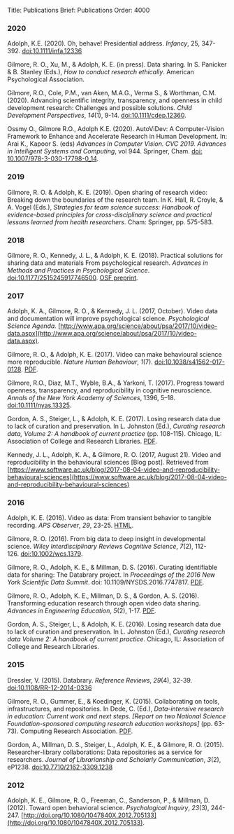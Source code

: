 Title: Publications
Brief: Publications
Order: 4000

### 2020

Adolph, K.E. (2020). Oh, behave! Presidential address. *Infancy*, 25, 347-392. [doi:10.1111/infa.12336](https://doi.org/10.1111/infa.12336)

Gilmore, R. O., Xu, M., & Adolph, K. E. (in press). Data sharing. In S. Panicker & B. Stanley (Eds.), *How to conduct research ethically*. American Psychological Association.

Gilmore, R.O., Cole, P.M., van Aken, M.A.G., Verma S., & Worthman, C.M. (2020). Advancing scientific integrity, transparency, and openness in child development research: Challenges and possible solutions. *Child Development Perspectives*, *14*(1), 9-14. [doi:10.1111/cdep.12360](http://dx.doi.org/10.1111/cdep.12360).

Ossmy O., Gilmore R.O., Adolph K.E. (2020). AutoViDev: A Computer-Vision Framework to Enhance and Accelerate Research in Human Development. In: Arai K., Kapoor S. (eds) *Advances in Computer Vision. CVC 2019. Advances in Intelligent Systems and Computing*, vol 944. Springer, Cham. [doi: 10.1007/978-3-030-17798-0_14](https://doi.org/10.1007/978-3-030-17798-0_14).

### 2019

Gilmore, R. O. & Adolph, K. E. (2019). Open sharing of research video: Breaking down the boundaries of the research team. In K. Hall, R. Croyle, & A. Vogel (Eds.), *Strategies for team science success: Handbook of evidence-based principles for cross-disciplinary science and practical lessons learned from health researchers*. Cham: Springer, pp. 575-583.

### 2018

Gilmore, R. O., Kennedy, J. L., & Adolph, K. E. (2018). Practical solutions for sharing data and materials From psychological research. *Advances in Methods and Practices in Psychological Science*. [doi:10.1177/2515245917746500](https://doi.org/10.1177/2515245917746500). [OSF preprint](https://osf.io/rw7f3/).

### 2017

Adolph, K. A., Gilmore, R. O., & Kennedy, J. L. (2017, October). Video data and documentation will improve psychological science. *Psychological Science Agenda.* [http://www.apa.org/science/about/psa/2017/10/video-data.aspx](http://www.apa.org/science/about/psa/2017/10/video-data.aspx).

Gilmore, R. O., & Adolph, K. E. (2017). Video can make behavioural science more reproducible. *Nature Human Behaviour*, *1*(7). [doi:10.1038/s41562-017-0128](https://doi.org/10.1038/s41562-017-0128). [PDF](https://www.psych.nyu.edu/adolph/publications/GilmoreAdolph-inpress-NatureVideoReproducible.pdf).

Gilmore, R.O., Diaz, M.T., Wyble, B.A., & Yarkoni, T. (2017). Progress toward openness, transparency, and reproducibility in cognitive neuroscience. *Annals of the New York Academy of Sciences*, 1396, 5–18. [doi:10.1111/nyas.13325](http://doi.org/10.1111/nyas.13325).

Gordon, A. S., Steiger, L., & Adolph, K. E. (2017). Losing research data due to lack of curation and preservation. In L. Johnston (Ed.), *Curating research data, Volume 2: A handbook of current practice* (pp. 108-115). Chicago, IL: Association of College and Research Libraries. [PDF](https://www.databrary.org/files/pub-curating-research-data-case-study.pdf).

Kennedy, J. L., Adolph, K. A., & Gilmore, R. O. (2017, August 21). Video and reproducibility in the behavioural sciences [Blog post]. Retrieved from [https://www.software.ac.uk/blog/2017-08-04-video-and-reproducibility-behavioural-sciences](https://www.software.ac.uk/blog/2017-08-04-video-and-reproducibility-behavioural-sciences)

### 2016

Adolph, K. E. (2016). Video as data: From transient behavior to tangible recording. *APS Observer*, *29*, 23-25. [HTML](http://www.psychologicalscience.org/observer/video-as-data).

Gilmore, R. O. (2016). From big data to deep insight in developmental science. *Wiley Interdisciplinary Reviews Cognitive Science*, *7*(2), 112-126. [doi:10.1002/wcs.1379](http://doi.org/10.1002/wcs.1379).

Gilmore, R. O., Adolph, K. E., & Millman, D. S. (2016). Curating identifiable data for sharing: The Databrary project. In *Proceedings of the 2016 New York Scientific Data Summit*. doi: 10.1109/NYSDS.2016.7747817. [PDF](https://github.com/databrary/presentations/blob/master/nysds-2016/gilmore-adolph-millman-nysds-2016.pdf).

Gilmore, R. O., Adolph, K. E., Millman, D. S., & Gordon, A. S. (2016). Transforming education research through open video data sharing. *Advances in Engineering Education*, *5*(2), 1-17. [PDF](http://advances.asee.org/wp-content/uploads/vol05/issue02/Papers/AEE-18-Gilmore.pdf).

Gordon, A. S., Steiger, L., & Adolph, K. E. (2016). Losing research data due to lack of curation and preservation. In L. Johnston (Ed.), *Curating research data Volume 2: A handbook of current practice*. Chicago, IL: Association of College and Research Libraries.

### 2015

Dressler, V. (2015). Databrary. *Reference Reviews*, *29*(4), 32-39. [doi:10.1108/RR-12-2014-0336](https://doi.org/10.1108/RR-12-2014-0336)

Gilmore, R. O., Gummer, E., & Koedinger, K. (2015). Collaborating on tools, infrastructures, and repositories. In Dede, C. (Ed.), *Data-intensive research in education: Current work and next steps. [Report on two National Science Foundation-sponsored computing research education workshops]* (pp. 63-73). Computing Research Association. [PDF](http://cra.org/wp-content/uploads/2015/10/CRAEducationReport2015.pdf).

Gordon, A., Millman, D. S., Steiger, L., Adolph, K. E., & Gilmore, R. O. (2015). Researcher-library collaborations: Data repositories as a service for researchers. *Journal of Librarianship and Scholarly Communication*, *3*(2), eP1238. [doi:10.7710/2162-3309.1238](http://dx.doi.org/10.7710/2162-3309.1238)

### 2012

Adolph, K. E., Gilmore, R. O., Freeman, C., Sanderson, P., & Millman, D. (2012). Toward open behavioral science. *Psychological Inquiry*, *23*(3), 244-247. [http://doi.org/10.1080/1047840X.2012.705133](http://doi.org/10.1080/1047840X.2012.705133).

